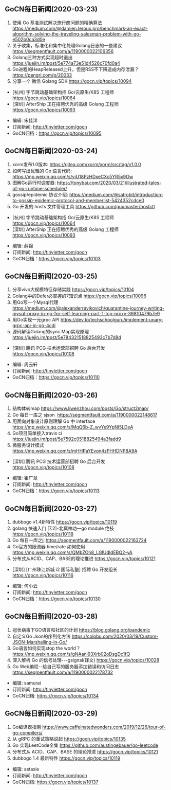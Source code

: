 ## GoCN每日新闻(2020-03-23)

1. 使用 Go 基准测试解决旅行商问题的精确算法 https://medium.com/@damien.leroux.pro/benchmark-an-exact-algorithm-solving-the-traveling-salesman-problem-with-go-e502b0ca3d0e
2. 关于收集，标准化和集中化处理Golang日志的一些建议 https://segmentfault.com/a/1190000022106356
3. Golang三种方式实现超时退出 https://juejin.im/post/5e774a73e51d4526c70fd0a4
4. Go进程的HeapReleased上升，但是RSS不下降造成内存泄漏？ https://pengrl.com/p/20033
5. 分享一个 微信 Golang SDK https://gocn.vip/topics/10094

* [杭州] 字节跳动基础架构招 Go/云原生/K8S 工程师 https://gocn.vip/topics/10064
* [深圳] AfterShip 正在招聘优秀的高级 Golang 工程师 https://gocn.vip/topics/10093

- 编辑: 宋佳洋
- 订阅新闻: http://tinyletter.com/gocn
- GoCN归档：https://gocn.vip/topics/10095

## GoCN每日新闻(2020-03-24)

1. xorm发布1.0版本: https://gitea.com/xorm/xorm/src/tag/v1.0.0  
2. 如何写出优雅的 Go 语言代码: https://mp.weixin.qq.com/s/yiU18PzHDxeCXc5YR5x9Ow
3. 图解Go运行时调度器: https://tonybai.com/2020/03/21/illustrated-tales-of-go-runtime-scheduler/ 
4. gossip/epidemic 协议介绍: https://medium.com/@satrobit/introduction-to-gossip-epidemic-protocol-and-memberlist-5424352cdce0
5. Go 开发的 hosts 文件管理工具 https://github.com/guumaster/hostctl

* [杭州] 字节跳动基础架构招 Go/云原生/K8S 工程师 https://gocn.vip/topics/10064
* [深圳] AfterShip 正在招聘优秀的高级 Golang 工程师 https://gocn.vip/topics/10093

- 编辑: 薛锦
- 订阅新闻: http://tinyletter.com/gocn
- GoCN归档：https://gocn.vip/topics/10103


## GoCN每日新闻(2020-03-25)

1. 分享vivo大规模特征存储实践 https://gocn.vip/topics/10104
2. Golang中的Defer必掌握的7知识点 https://gocn.vip/topics/10096
3. 用Go写一个Mysql代理 https://medium.com/@alexanderravikovich/quarantine-journey-writing-mysql-proxy-in-go-for-self-learning-part-1-tcp-proxy-39810479b7e9
4. 用Go实现一元grpc API https://dev.to/techschoolguru/implement-unary-grpc-api-in-go-4cdj
5. 源码解读Golang的sync.Map实现原理 https://juejin.im/post/5e784321518825493c7b7d8d

* [深圳] 腾讯 PCG 技术运营部招聘 Go 后台开发 https://gocn.vip/topics/10108

- 编辑: 周云轩
- 订阅新闻: http://tinyletter.com/gocn
- GoCN归档：https://gocn.vip/topics/10110

## GoCN每日新闻(2020-03-26)

1.  结构体转map https://www.liwenzhou.com/posts/Go/struct2map/
2.  Go 每日一库之 sjson  https://segmentfault.com/a/1190000022148617
3.  用面向对象设计原则理解 Go 中 interface  https://mp.weixin.qq.com/s/MqQ6b-Z_wvYe9YpNI5LDeA
4. Go项目简单接入travis ci  https://juejin.im/post/5e7592c0518825494a3fadd9
5.  微服务设计模式  https://mp.weixin.qq.com/s/mHHPaYEvon4zFHHDNP8A9A
* [深圳] 腾讯 PCG 技术运营部招聘 Go 后台开发 https://gocn.vip/topics/10108

- 编辑: 崔广章
- 订阅新闻: http://tinyletter.com/gocn
- GoCN归档：https://gocn.vip/topics/10113

## GoCN每日新闻(2020-03-27)

1. dubbogo v1.4新特性 https://gocn.vip/topics/10119
2. golang 快速入门 [7.2]-北冥神功—go module 绝技 https://gocn.vip/topics/10118  
3. Go 每日一库之jj https://segmentfault.com/a/1190000022163724
4. Go官方的限流器 time/rate 如何使用 https://mp.weixin.qq.com/s/QMbZOh8_LGIUdIdEBQ2-yA
5. 分布式从ACID、CAP、BASE的理论推进 https://gocn.vip/topics/10121

* [深圳]  [广州珠江新城 i2 国际私塾] 招聘 Go 开发组长 https://gocn.vip/topics/10116

- 编辑: 何小云
- 订阅新闻: http://tinyletter.com/gocn
- GoCN归档：https://gocn.vip/topics/10130

## GoCN每日新闻(2020-03-28)

1. 冠状病毒下GO语言和社区的计划 https://blog.golang.org/pandemic
2. 自定义Go Json的序列化方法 https://colobu.com/2020/03/19/Custom-JSON-Marshalling-in-Go/
3. Go语言如何实现stop the world？ https://mp.weixin.qq.com/s/gNAani93Xrb02oDsgDc1fQ
4. 深入解析 Go 的信号处理---gsignal(译文) https://gocn.vip/topics/10028
5. Go Web编程--给自己写的服务器添加错误和访问日志 https://segmentfault.com/a/1190000022178732

- 编辑: samurai
- 订阅新闻: http://tinyletter.com/gocn 
- GoCN归档: https://gocn.vip/topics/10134

## GoCN每日新闻(2020-03-29)

1. Go编译器指南 https://www.caffeinatedwonders.com/2019/12/26/tour-of-go-compilers/
2. 从 gRPC 的重试策略说起 https://gocn.vip/topics/10135
3. Go 实现LeetCode全集 https://github.com/austingebauer/go-leetcode
4. 分布式从 ACID、CAP、BASE 的理论推进 https://gocn.vip/topics/10121
5. dubbogo 1.4 最新特性 https://gocn.vip/topics/10119

- 编辑: astaxie
- 订阅新闻: http://tinyletter.com/gocn 
- GoCN归档: https://gocn.vip/topics/10137
